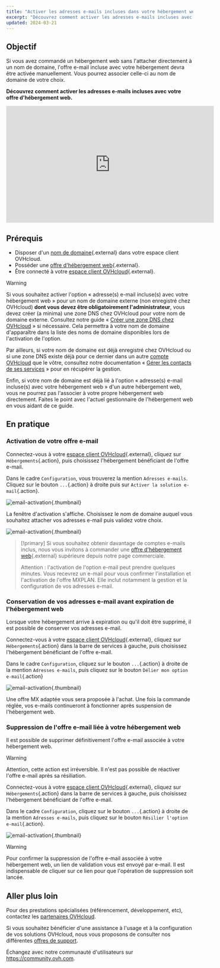 ```yaml
---
title: "Activer les adresses e-mails incluses dans votre hébergement web"
excerpt: "Découvrez comment activer les adresses e-mails incluses avec votre offre d'hébergement web"
updated: 2024-03-21
---
```


## Objectif

Si vous avez commandé un hébergement web sans l'attacher directement à un nom de domaine, l'offre e-mail incluse avec votre hébergement devra être activée manuellement. Vous pourrez associer celle-ci au nom de domaine de votre choix.

**Découvrez comment activer les adresses e-mails incluses avec votre offre d'hébergement web.**

<iframe width="560" height="315" src="https://www.youtube-nocookie.com/embed/7D0ODJ2Vwcg" title="YouTube video player" frameborder="0" allow="accelerometer; autoplay; clipboard-write; encrypted-media; gyroscope; picture-in-picture; web-share" allowfullscreen></iframe>

## Prérequis

- Disposer d'un [nom de domaine](https://www.ovhcloud.com/fr-ca/domains/){.external} dans votre espace client OVHcloud.
- Posséder une [offre d'hébergement web](https://www.ovhcloud.com/fr-ca/web-hosting/){.external}.
- Être connecté à votre [espace client OVHcloud](/links/manager){.external}.

> [!warning]
>
> Si vous souhaitez activer l'option « adresse(s) e-mail incluse(s) avec votre hébergement web » pour un nom de domaine externe (non enregistré chez OVHcloud) **dont vous devez être obligatoirement l'administrateur**, vous devez créer (a minima) une zone DNS chez OVHcloud pour votre nom de domaine externe. Consultez notre guide « [Créer une zone DNS chez OVHcloud](/pages/web_cloud/domains/dns_zone_create) » si nécessaire. Cela permettra à votre nom de domaine d'apparaître dans la liste des noms de domaine disponibles lors de l'activation de l'option.
>
> Par ailleurs, si votre nom de domaine est déjà enregistré chez OVHcloud ou si une zone DNS existe déjà pour ce dernier dans un autre [compte OVHcloud](/links/manager) que le vôtre, consultez notre documentation « [Gérer les contacts de ses services](/pages/account_and_service_management/account_information/managing_contacts) » pour en récupérer la gestion.
>
> Enfin, si votre nom de domaine est déjà lié à l'option « adresse(s) e-mail incluse(s) avec votre hébergement web » d'un autre hébergement web, vous ne pourrez pas l'associer à votre propre hébergement web directement. Faites le point avec l'actuel gestionnaire de l'hébergement web en vous aidant de ce guide.
>

## En pratique

### Activation de votre offre e-mail

Connectez-vous à votre [espace client OVHcloud](/links/manager){.external}, cliquez sur `Hébergements`{.action}, puis choisissez l'hébergement bénéficiant de l'offre e-mail.

Dans le cadre `Configuration`, vous trouverez la mention `Adresses e-mails`. Cliquez sur le bouton `...`{.action} à droite puis sur `Activer la solution e-mail`{.action}.

![email-activation](images/enable-email-included-webhosting.png){.thumbnail}

La fenêtre d'activation s'affiche. Choisissez le nom de domaine auquel vous souhaitez attacher vos adresses e-mail puis validez votre choix.

![email-activation](images/order-activate-email-included-webhosting-step-1.png){.thumbnail}

> [!primary]
> Si vous souhaitez obtenir davantage de comptes e-mails inclus, nous vous invitons à commander une [offre d'hébergement web](https://www.ovhcloud.com/fr-ca/web-hosting/){.external} supérieure depuis notre page commerciale.
>
> Attention : l'activation de l'option e-mail peut prendre quelques minutes. Vous recevrez un e-mail pour vous confirmer l'installation et l'activation de l'offre MXPLAN. Elle inclut notamment la gestion et la configuration de vos adresses e-mail.
>

### Conservation de vos adresses e-mail avant expiration de l'hébergement web

Lorsque votre hébergement arrive à expiration ou qu'il doit être supprimé, il est possible de conserver vos adresses e-mail.

Connectez-vous à votre [espace client OVHcloud](/links/manager){.external}, cliquez sur `Hébergements`{.action} dans la barre de services à gauche, puis choisissez l'hébergement bénéficiant de l'offre e-mail.

Dans le cadre `Configuration`, cliquez sur le bouton `...`{.action} à droite de la mention `Adresses e-mails`, puis cliquez sur le bouton `Délier mon option e-mail`{.action}

![email-activation](images/detach-email-included-webhosting.png){.thumbnail}

Une offre MX adaptée vous sera proposée à l'achat. Une fois la commande réglée, vos e-mails continueront à fonctionner après suspension de l'hébergement web.
 
### Suppression de l'offre e-mail liée à votre hébergement web

Il est possible de supprimer définitivement l'offre e-mail associée à votre hébergement web.

> [!warning]
>
> Attention, cette action est irréversible. Il n'est pas possible de réactiver l'offre e-mail après sa résiliation.

Connectez-vous à votre [espace client OVHcloud](/links/manager){.external}, cliquez sur `Hébergements`{.action} dans la barre de services à gauche, puis choisissez l'hébergement bénéficiant de l'offre e-mail.

Dans le cadre `Configuration`, cliquez sur le bouton `...`{.action} à droite de la mention `Adresses e-mails`, puis cliquez sur le bouton `Résilier l'option e-mail`{.action}.

![email-activation](images/cancel-email-included-webhosting.png){.thumbnail}

> [!warning]
>
> Pour confirmer la suppression de l'offre e-mail associée à votre hébergement web, un lien de validation vous est envoyé par e-mail. Il est indispensable de cliquer sur ce lien pour que l'opération de suppression soit lancée.

## Aller plus loin

Pour des prestations spécialisées (référencement, développement, etc), contactez les [partenaires OVHcloud](https://partner.ovhcloud.com/fr-ca/directory/).

Si vous souhaitez bénéficier d'une assistance à l'usage et à la configuration de vos solutions OVHcloud, nous vous proposons de consulter nos différentes [offres de support](/links/support).

Échangez avec notre communauté d'utilisateurs sur <https://community.ovh.com>.